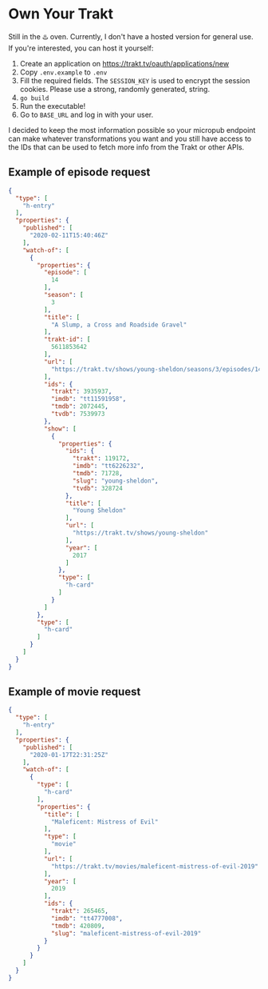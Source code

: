 # Own Your Trakt

Still in the ♨️ oven. Currently, I don't have a hosted version for general use. If you're interested,
you can host it yourself:

1. Create an application on https://trakt.tv/oauth/applications/new
2. Copy `.env.example` to `.env`
3. Fill the required fields. The `SESSION_KEY` is used to encrypt the session cookies. Please use a strong,
randomly generated, string.
4. `go build`
5. Run the executable!
6. Go to `BASE_URL` and log in with your user.

I decided to keep the most information possible so your micropub endpoint can make whatever transformations
you want and you still have access to the IDs that can be used to fetch more info from the Trakt or other APIs.

## Example of episode request

```json
{
  "type": [
    "h-entry"
  ],
  "properties": {
    "published": [
      "2020-02-11T15:40:46Z"
    ],
    "watch-of": [
      {
        "properties": {
          "episode": [
            14
          ],
          "season": [
            3
          ],
          "title": [
            "A Slump, a Cross and Roadside Gravel"
          ],
          "trakt-id": [
            5611853642
          ],
          "url": [
            "https://trakt.tv/shows/young-sheldon/seasons/3/episodes/14"
          ],
          "ids": {
            "trakt": 3935937,
            "imdb": "tt11591958",
            "tmdb": 2072445,
            "tvdb": 7539973
          },
          "show": [
            {
              "properties": {
                "ids": {
                  "trakt": 119172,
                  "imdb": "tt6226232",
                  "tmdb": 71728,
                  "slug": "young-sheldon",
                  "tvdb": 328724
                },
                "title": [
                  "Young Sheldon"
                ],
                "url": [
                  "https://trakt.tv/shows/young-sheldon"
                ],
                "year": [
                  2017
                ]
              },
              "type": [
                "h-card"
              ]
            }
          ]
        },
        "type": [
          "h-card"
        ]
      }
    ]
  }
}
```

## Example of movie request

```json
{
  "type": [
    "h-entry"
  ],
  "properties": {
    "published": [
      "2020-01-17T22:31:25Z"
    ],
    "watch-of": [
      {
        "type": [
          "h-card"
        ],
        "properties": {
          "title": [
            "Maleficent: Mistress of Evil"
          ],
          "type": [
            "movie"
          ],
          "url": [
            "https://trakt.tv/movies/maleficent-mistress-of-evil-2019"
          ],
          "year": [
            2019
          ],
          "ids": {
            "trakt": 265465,
            "imdb": "tt4777008",
            "tmdb": 420809,
            "slug": "maleficent-mistress-of-evil-2019"
          }
        }
      }
    ]
  }
}
```